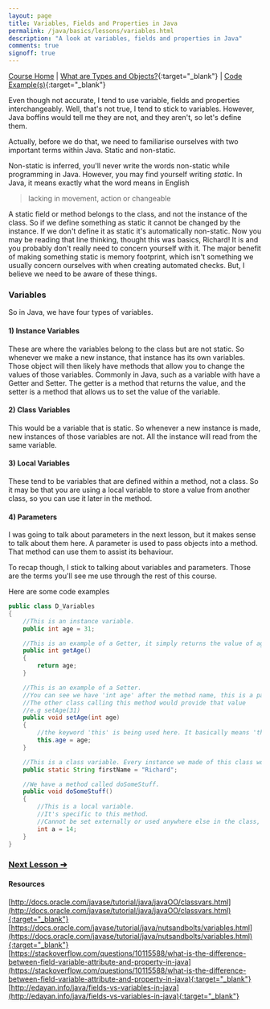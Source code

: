 ```yaml
---
layout: page
title: Variables, Fields and Properties in Java
permalink: /java/basics/lessons/variables.html
description: "A look at variables, fields and properties in Java"
comments: true
signoff: true
---
```

[Course Home](../../course) \| [What are Types and Objects?](/programming/lessons/variables){:target="_blank"} \| [Code Example(s)](https://github.com/FriendlyTester/Free-Java-Basics-Course/blob/master/src/test/java/lessons/D_Variables.java){:target="_blank"}

Even though not accurate, I tend to use variable, fields and properties interchangeably. Well, that's not true, I tend to stick to variables. However, Java boffins would tell me they are not, and they aren't, so let's define them.

Actually, before we do that, we need to familiarise ourselves with two important terms within Java. Static and non-static.

Non-static is inferred, you'll never write the words non-static while programming in Java. However, you may find yourself writing *static*. In Java, it means exactly what the word means in English
>lacking in movement, action or changeable

A static field or method belongs to the class, and not the instance of the class. So if we define something as static it cannot be changed by the instance. If we don't define it as static it's automatically non-static. Now you may be reading that line thinking, thought this was basics, Richard! It is and you probably don't really need to concern yourself with it. The major benefit of making something static is memory footprint, which isn't something we usually concern ourselves with when creating automated checks. But, I believe we need to be aware of these things.

### Variables
So in Java, we have four types of variables.

#### 1) Instance Variables
These are where the variables belong to the class but are not static. So whenever we make a new instance, that instance has its own variables. Those object will then likely have methods that allow you to change the values of those variables. Commonly in Java, such as a variable with have a Getter and Setter. The getter is a method that returns the value, and the setter is a method that allows us to set the value of the variable.

#### 2) Class Variables
This would be a variable that is static. So whenever a new instance is made, new instances of those variables are not. All the instance will read from the same variable.

#### 3) Local Variables
These tend to be variables that are defined within a method, not a class. So it may be that you are using a local variable to store a value from another class, so you can use it later in the method.

#### 4) Parameters
I was going to talk about parameters in the next lesson, but it makes sense to talk about them here. A parameter is used to pass objects into a method. That method can use them to assist its behaviour. 

To recap though, I stick to talking about variables and parameters. Those are the terms you'll see me use through the rest of this course.

Here are some code examples
```java
public class D_Variables
{
    //This is an instance variable.
    public int age = 31;

    //This is an example of a Getter, it simply returns the value of age.
    public int getAge()
    {
        return age;
    }

    //This is an example of a Setter.
    //You can see we have 'int age' after the method name, this is a parameter.
    //The other class calling this method would provide that value
    //e.g setAge(31)
    public void setAge(int age)
    {
        //the keyword 'this' is being used here. It basically means 'this' class, the current instance.
        this.age = age;
    }

    //This is a class variable. Every instance we made of this class would have this variable and value.
    public static String firstName = "Richard";

    //We have a method called doSomeStuff.
    public void doSomeStuff()
    {
        //This is a local variable.
        //It's specific to this method. 
        //Cannot be set externally or used anywhere else in the class, only this method.
        int a = 14;
    }
}
```


### [Next Lesson &#10132;](../lessons/methods)

#### Resources
[http://docs.oracle.com/javase/tutorial/java/javaOO/classvars.html](http://docs.oracle.com/javase/tutorial/java/javaOO/classvars.html){:target="_blank"}  
[https://docs.oracle.com/javase/tutorial/java/nutsandbolts/variables.html](https://docs.oracle.com/javase/tutorial/java/nutsandbolts/variables.html){:target="_blank"}  
[https://stackoverflow.com/questions/10115588/what-is-the-difference-between-field-variable-attribute-and-property-in-java](https://stackoverflow.com/questions/10115588/what-is-the-difference-between-field-variable-attribute-and-property-in-java){:target="_blank"}  
[http://edayan.info/java/fields-vs-variables-in-java](http://edayan.info/java/fields-vs-variables-in-java){:target="_blank"}
